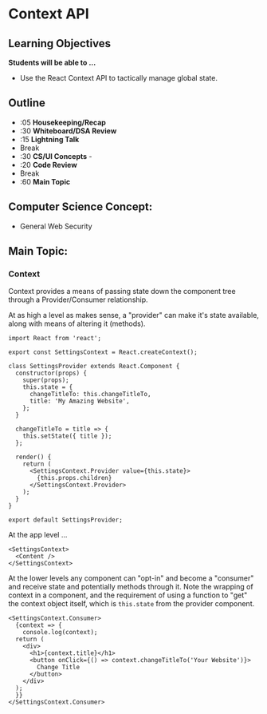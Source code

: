 # Context API

## Learning Objectives

**Students will be able to ...**

* Use the React Context API to tactically manage global state.

## Outline
* :05 **Housekeeping/Recap**
* :30 **Whiteboard/DSA Review**
* :15 **Lightning Talk**
* Break
* :30 **CS/UI Concepts** -
* :20 **Code Review**
* Break
* :60 **Main Topic**

## Computer Science Concept:
* General Web Security

## Main Topic:

### Context
Context provides a means of passing state down the component tree through a Provider/Consumer relationship.

At as high a level as makes sense, a "provider" can make it's state available, along with means of altering it (methods). 

```
import React from 'react';

export const SettingsContext = React.createContext();

class SettingsProvider extends React.Component {
  constructor(props) {
    super(props);
    this.state = {
      changeTitleTo: this.changeTitleTo,
      title: 'My Amazing Website',
    };
  }

  changeTitleTo = title => {
    this.setState({ title });
  };

  render() {
    return (
      <SettingsContext.Provider value={this.state}>
        {this.props.children}
      </SettingsContext.Provider>
    );
  }
}

export default SettingsProvider;

```

At the app level ...
```
<SettingsContext>
  <Content />
</SettingsContext>
``` 

At the lower levels any component can "opt-in" and become a "consumer" and receive state and potentially methods through it.  Note the wrapping of context in a component, and the requirement of using a function to "get" the context object itself, which is `this.state` from the provider component.
```
<SettingsContext.Consumer>
  {context => {
    console.log(context);
  return (
    <div>
      <h1>{context.title}</h1>
      <button onClick={() => context.changeTitleTo('Your Website')}>
        Change Title
      </button>
    </div>
  );
  }}
</SettingsContext.Consumer>
```


